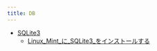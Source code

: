 ```yaml
---
title: DB
---
```



- [SQLite3](//n/DB/SQLite3/index.md)
    - [Linux_Mint_に_SQLite3_をインストールする](/d/2022/04/29/Linux_Mint_に_SQLite3_をインストールする.md)




